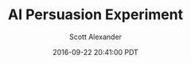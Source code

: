 ---
layout: podcast
title: "AI Persuasion Experiment"
author: Scott Alexander
description: https://slatestarcodex.com/2016/09/22/ai-persuasion-experiment/
date: 2016-09-22 20:41:00 PDT
length: 331500
duration: 83
guid: ai-persuasion-experiment
---